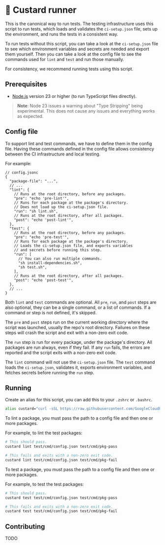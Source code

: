 # 🍮 Custard runner

This is the canonical way to run tests.
The testing infrastructure uses this script to run tests, which loads and validates the `ci-setup.json` file, sets up the environment, and runs the tests in a consistent way.

To run tests without this script, you can take a look at the `ci-setup.json` file to see which environment variables and secrets are needed and export them yourself.
Then you can take a look at the config file to see the commands used for `lint` and `test` and run those manually.

For consistency, we recommend running tests using this script.

## Prerequisites

- [Node.js](https://nodejs.org/en/download/current) version 23 or higher (to run TypeScript files directly).

> **Note**: Node 23 issues a warning about "Type Stripping" being experimental.
> This does not cause any issues and everything works as expected.

## Config file

To support lint and test commands, we have to define them in the config file.
Having these commands defined in the config file allows consistency between the CI infrastructure and local testing.

For example:

```jsonc
// config.jsonc
{
  "package-file": "...",
  // ...
  "lint": {
    // Runs at the root directory, before any packages.
    "pre": "echo 'pre-lint'",
    // Runs for each package at the package's directory.
    // Does not load up the ci-setup.json file.
    "run": "sh lint.sh",
    // Runs at the root directory, after all packages.
    "post": "echo 'post-lint'",
  },
  "test": {
    // Runs at the root directory, before any packages.
    "pre": "echo 'pre-test'",
    // Runs for each package at the package's directory.
    // Loads the ci-setup.json file, and exports variables
    // and secrets before running this step.
    "run": [
      // You can also run multiple commands.
      "sh install-dependencies.sh",
      "sh test.sh",
    ],
    // Runs at the root directory, after all packages.
    "post": "echo 'post-test'",
  },
  // ...
}
```

Both `lint` and `test` commands are optional.
All `pre`, `run`, and `post` steps are also optional, they can be a single command, or a list of commands.
If a command or step is not defined, it's skipped.

The `pre` and `post` steps run on the current working directory where the script was launched, usually the repo's root directory.
Failures on these steps will crash the script and exit with a non-zero exit code.

The `run` step is run for every package, under the package's directory.
All packages are run always, even if they fail.
If any `run` fails, the errors are reported and the script exits with a non-zero exit code.

The `lint` command will not use the `ci-setup.json` file.
The `test` command loads the `ci-setup.json`, validates it, exports environment variables, and fetches secrets before running the `run` step.

## Running

Create an alias for this script, you can add this to your `.zshrc` or `.bashrc`.

```sh
alias custard="curl -sSL https://raw.githubusercontent.com/GoogleCloudPlatform/cloud-samples-tools/refs/heads/main/scripts/src/custard.ts | node - $@"
```

To lint a package, you must pass the path to a config file and then one or more packages.

For example, to lint the test packages:

```sh
# This should pass.
custard lint test/cmd/config.json test/cmd/pkg-pass

# This fails and exits with a non-zero exit code.
custard lint test/cmd/config.json test/cmd/pkg-fail
```

To test a package, you must pass the path to a config file and then one or more packages.

For example, to test the test packages:

```sh
# This should pass.
custard test test/cmd/config.json test/cmd/pkg-pass

# This fails and exits with a non-zero exit code.
custard test test/cmd/config.json test/cmd/pkg-fail
```

## Contributing

TODO
